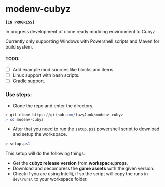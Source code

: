 # ️modenv-cubyz

**`[IN PROGRESS]`**

In progress development of clone ready modding environment to Cubyz

Currently only supporting Windows with Powershell scripts and Maven for build system.

#### TODO:
- [ ] Add example mod sources like blocks and items.
- [ ] Linux support with bash scripts.
- [ ] Gradle support.

### Use steps:

- Clone the repo and enter the directory.
```powershell
> git clone https://github.com/lazyJunk/modenv-cubyz
> cd modenv-cubyz
```
- After that you need to run the `setup.ps1` powershell script to download and setup the workspace.
```powershell
> setup.ps1
```
This setup will do the following things:
- Get the **cubyz release version** from **workspace.props**.
- Download and decompress the **game assets** with the given version.
- Check if you are using Intellij, if so the script will copy the runs in `dev\runs\` to your workspace folder.
